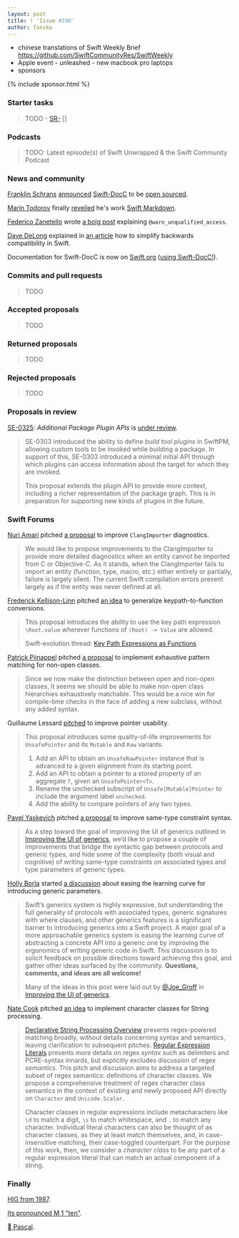 ```yaml
---
layout: post
title: ! 'Issue #196'
author: fassko
---
```


* chinese translations of Swift Weekly Brief https://github.com/SwiftCommunityRes/SwiftWeekly
* Apple event - unleashed - new macbook pro laptops
* sponsors

<!--excerpt-->

{% include sponsor.html %}

### Starter tasks

> TODO - [SR-](https://bugs.swift.org/browse/SR-) [] 

### Podcasts

> TODO: Latest episode(s) of Swift Unwrapped & the Swift Community Podcast

### News and community

[Franklin Schrans](http://twitter.com/franklinschrans) [announced](https://swift.org/blog/swift-docc/) [Swift-DocC](https://forums.swift.org/t/announcing-swift-docc/52797) to be [open sourced](https://github.com/apple/swift-docc).

[Marin Todorov](https://twitter.com/icanzilb) finally [reveiled](https://twitter.com/icanzilb/status/1448555769050304512) he's work [Swift Markdown](https://github.com/apple/swift-markdown).

[Federico Zanetello](https://twitter.com/zntfdr) wrote [a bolg post](https://www.fivestars.blog/articles/warn_unqualified_access/) explaining `@warn_unqualified_access`.

[Dave DeLong](https://twitter.com/davedelong) explained in [an article](https://davedelong.com/blog/2021/10/09/simplifying-backwards-compatibility-in-swift/) how to simplify backwards compatibility in Swift.

Documentation for Swift-DocC is now on [Swift.org](https://swift.org/documentation/docc/) ([using Swift-DocC!](https://forums.swift.org/t/documentation-for-swift-docc-is-now-on-swift-org/52914)).

### Commits and pull requests

> TODO

### Accepted proposals

> TODO

### Returned proposals

> TODO

### Rejected proposals

> TODO

### Proposals in review

[SE-0325](https://github.com/apple/swift-evolution/blob/main/proposals/0325-swiftpm-additional-plugin-apis.md): *Additional Package Plugin APIs* is [under review](https://forums.swift.org/t/se-0325-additional-package-plugin-apis/52788).

> SE-0303 introduced the ability to define _build tool plugins_ in SwiftPM, allowing custom tools to be invoked while building a package. In support of this, SE-0303 introduced a minimal initial API through which plugins can access information about the target for which they are invoked.
>
> This proposal extends the plugin API to provide more context, including a richer representation of the package graph. This is in preparation for supporting new kinds of plugins in the future.

### Swift Forums

[Nuri Amari](https://forums.swift.org/u/nuriamari) pitched [a proposal](https://forums.swift.org/t/pitch-improved-clangimporter-diagnostics/52687) to improve `ClangImporter` diagnostics.

> We would like to propose improvements to the ClangImporter to provide more detailed diagnostics when an entity cannot be imported from C or Objective-C. As it stands, when the ClangImporter fails to import an entity (function, type, macro, etc.) either entirely or partially, failure is largely silent. The current Swift compilation errors present largely as if the entity was never defined at all.

[Frederick Kellison-Linn](https://forums.swift.org/u/jumhyn) pitched [an idea](https://forums.swift.org/t/pitch-generalize-keypath-to-function-conversions/52681) to generalize keypath-to-function conversions.

> This proposal introduces the ability to use the key path expression `\Root.value` wherever functions of `(Root) -> Value` are allowed.
> 
> Swift-evolution thread: [Key Path Expressions as Functions](https://forums.swift.org/t/key-path-expressions-as-functions/19587)

[Patrick Pijnappel](https://forums.swift.org/u/patrick_pijnappel) pitched [a proposal](https://forums.swift.org/t/pitch-exhaustive-pattern-matching-for-non-open-classes/52718) to implement exhaustive pattern matching for non-open classes.

> Since we now make the distinction between open and non-open classes, it seems we should be able to make non-open class hierarchies exhaustively matchable. This would be a nice win for compile-time checks in the face of adding a new subclass, without any added syntax.

Guillaume Lessard [pitched](https://forums.swift.org/t/pitch-pointer-usability-improvements/52736) to improve pointer usability.

> This proposal introduces some quality-of-life improvements for `UnsafePointer` and its `Mutable` and `Raw` variants.
>
> 1.  Add an API to obtain an `UnsafeRawPointer` instance that is advanced to a given alignment from its starting point.
> 2.  Add an API to obtain a pointer to a stored property of an aggregate `T`, given an `UnsafePointer<T>`.
> 3.  Rename the unchecked subscript of `Unsafe[Mutable]Pointer` to include the argument label `unchecked`.
> 4.  Add the ability to compare pointers of any two types.

[Pavel Yaskevich](https://twitter.com/pyaskevich) pitched [a proposal](https://forums.swift.org/t/pitch-light-weight-same-type-constraint-syntax/52889) to improve same-type constraint syntax.

> As a step toward the goal of improving the UI of generics outlined in [Improving the UI of generics](https://forums.swift.org/t/improving-the-ui-of-generics/22814#heading--directly-expressing-constraints), we’d like to propose a couple of improvements that bridge the syntactic gap between protocols and generic types, and hide some of the complexity (both visual and cognitive) of writing same-type constraints on associated types and type parameters of generic types.

[Holly Borla](https://twitter.com/hollyborla) started [a discussion](https://forums.swift.org/t/discussion-easing-the-learning-curve-for-introducing-generic-parameters/52891) about easing the learning curve for introducing generic parameters.

> Swift’s generics system is highly expressive, but understanding the full generality of protocols with associated types, generic signatures with where clauses, and other generics features is a significant barrier to introducing generics into a Swift project. A major goal of a more approachable generics system is easing the learning curve of abstracting a concrete API into a generic one by improving the ergonomics of writing generic code in Swift. This discussion is to solicit feedback on possible directions toward achieving this goal, and gather other ideas surfaced by the community. **Questions, comments, and ideas are all welcome!**
>
> Many of the ideas in this post were laid out by [@Joe_Groff](https://forums.swift.org/u/joe_groff)  in [Improving the UI of generics](https://forums.swift.org/t/improving-the-ui-of-generics/22814).

[Nate Cook](https://twitter.com/nnnnnnnn) pitched [an idea](https://forums.swift.org/t/pitch-character-classes-for-string-processing/52920) to implement character classes for String processing.

> [Declarative String Processing Overview](https://forums.swift.org/t/declarative-string-processing-overview/52459) presents regex-powered matching broadly, without details concerning syntax and semantics, leaving clarification to subsequent pitches. [Regular Expression Literals](https://forums.swift.org/t/pitch-regular-expression-literals/52820) presents more details on regex _syntax_ such as delimiters and PCRE-syntax innards, but explicitly excludes discussion of regex _semantics_. This pitch and discussion aims to address a targeted subset of regex semantics: definitions of character classes. We propose a comprehensive treatment of regex character class semantics in the context of existing and newly proposed API directly on `Character` and `Unicode.Scalar`.
>
> Character classes in regular expressions include metacharacters like `\d` to match a digit, `\s` to match whitespace, and `.` to match any character. Individual literal characters can also be thought of as character classes, as they at least match themselves, and, in case-insensitive matching, their case-toggled counterpart. For the purpose of this work, then, we consider a _character class_ to be any part of a regular expression literal that can match an actual component of a string.

### Finally

[HIG from 1987](https://twitter.com/andy_matuschak/status/1447408339160231947).

[Its pronounced M 1 "ten"](https://twitter.com/pteasima/status/1448634571315195905).

[ Pascal](https://twitter.com/jckarter/status/1448736493590114317).
